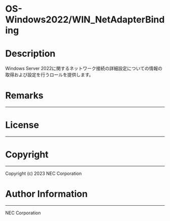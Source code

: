 OS-Windows2022/WIN_NetAdapterBinding
=======================================================
# Description
Windows Server 2022に関するネットワーク接続の詳細設定についての情報の取得および設定を行うロールを提供します。

# Remarks
-------

# License
-------

# Copyright
---------
Copyright (c) 2023 NEC Corporation

# Author Information
------------------
NEC Corporation
